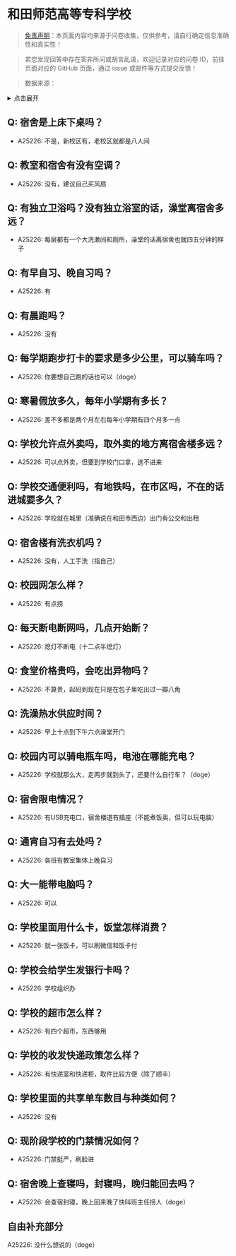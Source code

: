 # 和田师范高等专科学校

> [免责声明](https://colleges.chat/#_3)：本页面内容均来源于问卷收集，仅供参考，请自行确定信息准确性和真实性！

> 若您发现回答中存在答非所问或胡言乱语，欢迎记录对应的问卷 ID，前往页面对应的 GitHub 页面，通过 issue 或邮件等方式提交反馈！

> 数据来源：

<details><summary>点击展开</summary>
<ul>
<li>A25226: 匿名 (2024 年 06 月)</li>
</ul>
</details>

## Q: 宿舍是上床下桌吗？

- A25226: 不是，新校区有，老校区就都是八人间

## Q: 教室和宿舍有没有空调？

- A25226: 没有，建议自己买风扇

## Q: 有独立卫浴吗？没有独立浴室的话，澡堂离宿舍多远？

- A25226: 每层都有一个大洗漱间和厕所，澡堂的话离宿舍也就四五分钟的样子

## Q: 有早自习、晚自习吗？

- A25226: 有

## Q: 有晨跑吗？

- A25226: 没有

## Q: 每学期跑步打卡的要求是多少公里，可以骑车吗？

- A25226: 你要想自己跑的话也可以（doge）

## Q: 寒暑假放多久，每年小学期有多长？

- A25226: 差不多都是两个月左右每年小学期有四个月多一点

## Q: 学校允许点外卖吗，取外卖的地方离宿舍楼多远？

- A25226: 可以点外卖，但要到学校门口拿，送不进来

## Q: 学校交通便利吗，有地铁吗，在市区吗，不在的话进城要多久？

- A25226: 学校就在城里（准确说在和田市西边）出门有公交和出租

## Q: 宿舍楼有洗衣机吗？

- A25226: 没有，人工手洗（指自己）

## Q: 校园网怎么样？

- A25226: 有点捞

## Q: 每天断电断网吗，几点开始断？

- A25226: 熄灯不断电（十二点半熄灯）

## Q: 食堂价格贵吗，会吃出异物吗？

- A25226: 不算贵，起码到现在只是在包子里吃出过一瓣八角

## Q: 洗澡热水供应时间？

- A25226: 早上十点到下午六点澡堂开门

## Q: 校园内可以骑电瓶车吗，电池在哪能充电？

- A25226: 学校就那么大，走两步就到头了，还要什么自行车？（doge）

## Q: 宿舍限电情况？

- A25226: 有USB充电口，宿舍楼道有插座（不能煮饭奥，但可以玩电脑）

## Q: 通宵自习有去处吗？

- A25226: 各班有教室集体上晚自习

## Q: 大一能带电脑吗？

- A25226: 可以

## Q: 学校里面用什么卡，饭堂怎样消费？

- A25226: 就一张饭卡，可以刷微信和饭卡付

## Q: 学校会给学生发银行卡吗？

- A25226: 学校组织办

## Q: 学校的超市怎么样？

- A25226: 有四个超市，东西够用

## Q: 学校的收发快递政策怎么样？

- A25226: 有快递室和快递柜，取件比较方便（除了顺丰）

## Q: 学校里面的共享单车数目与种类如何？

- A25226: 没有

## Q: 现阶段学校的门禁情况如何？

- A25226: 门禁挺严，刷脸进

## Q: 宿舍晚上查寝吗，封寝吗，晚归能回去吗？

- A25226: 会查宿封寝，晚上回来晚了快叫班主任捞人（doge）

## 自由补充部分

A25226: 没什么想说的（doge）